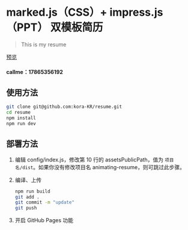 # marked.js（CSS）+ impress.js（PPT） 双模板简历 

> This is my resume

[ 预览 ](https://www.koras.cn)
#### callme：17865356192

## 使用方法

``` bash
git clone git@github.com:kora-KR/resume.git
cd resume
npm install
npm run dev
```

## 部署方法


1. 编辑 config/index.js，修改第 10 行的 assetsPublicPath，值为 `项目名/dist`。如果你没有修改项目名 animating-resume，则可跳过此步骤。

2. 编译、上传
    ``` bash
    npm run build
    git add .
    git commit -m "update"
    git push
    ```

3. 开启 GitHub Pages 功能

